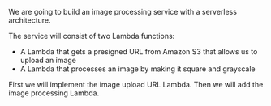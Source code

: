 We are going to build an image processing service with a serverless architecture.

The service will consist of two Lambda functions:
- A Lambda that gets a presigned URL from Amazon S3 that allows us to upload an image
- A Lambda that processes an image by making it square and grayscale

First we will implement the image upload URL Lambda. Then we will add the image processing Lambda.
